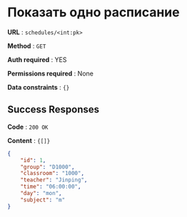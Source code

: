 # Показать одно расписание

**URL** : `schedules/<int:pk>`

**Method** : `GET`

**Auth required** : YES

**Permissions required** : None

**Data constraints** : `{}`

## Success Responses

**Code** : `200 OK`

**Content** : `{[]}`

```json
{
    "id": 1,
    "group": "D1000",
    "classroom": "1000",
    "teacher": "Jinping",
    "time": "06:00:00",
    "day": "mon",
    "subject": "m"
}
```
